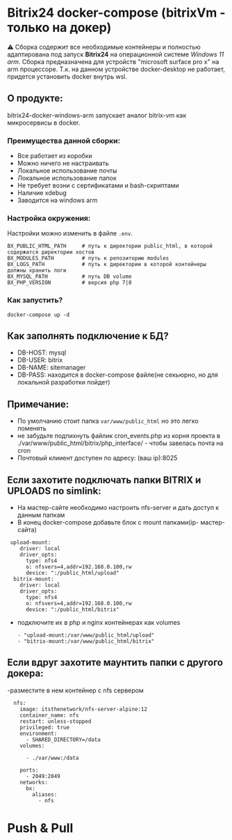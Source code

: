 # Bitrix24 docker-compose (bitrixVm - только на докер)
:warning: Сборка содержит все необходимые контейнеры и полностью адаптирована под запуск **Bitrix24** на операционной системе *Windows 11 arm*.
Сборка предназначена для устройств "microsoft surface pro x" на arm процессоре.
Т.к. на данном устройстве docker-desktop не работает, придется установить docker внутрь wsl.

## О продукте:
bitrix24-docker-windows-arm запускает аналог bitrix-vm как микросервисы в docker.

### Преимущества данной сборки:
- Все работает из коробки
- Можно ничего не настраивать
- Локальное использование почты
- Локальное использование папок
- Не требует возни с сертификатами и bash-скриптами
- Наличие xdebug
- Заводится на windows arm

### Настройка окружения:

Настройки можно изменить в файле ```.env```.


```
BX_PUBLIC_HTML_PATH     # путь к директории public_html, в которой содержатся директории хостов
BX_MODULES_PATH         # путь к репозиторию modules
BX_LOGS_PATH            # путь к директории в которой контейнеры должны хранить логи
BX_MYSQL_PATH           # путь DB volume
BX_PHP_VERSION          # версия php 7|8

```

### Как запустить?
```
docker-compose up -d
```

## Как заполнять подключение к БД?
- DB-HOST: mysql
- DB-USER: bitrix
- DB-NAME: sitemanager
- DB-PASS: находится в docker-compose файле(не секьюрно, но для локальной разработки пойдет)

## Примечание:
- По умолчанию стоит папка ```var/www/public_html``` но это легко поменять
- не забудьте подпихнуть файлик cron_events.php из корня проекта в ./var/www/public_html/bitrix/php_interface/  - чтобы завелась почта на cron
- Почтовый клииент доступен по адресу: (ваш ip):8025


## Если захотите подключать папки BITRIX и UPLOADS по simlink:
- На мастер-сайте необходимо настроить nfs-server и дать доступ к данным папкам
- В конец docker-compose добавьте блок с mount папками(ip- мастер-сайта)

```
 upload-mount:
    driver: local
    driver_opts:
      type: nfs4
      o: nfsvers=4,addr=192.168.0.100,rw
      device: ":/public_html/upload"
  bitrix-mount:
    driver: local
    driver_opts:
      type: nfs4
      o: nfsvers=4,addr=192.168.0.100,rw
      device: ":/public_html/bitrix"

```
- подключите их в php и nginx контейнерах как volumes

      - "upload-mount:/var/www/public_html/upload"
      - "bitrix-mount:/var/www/public_html/bitrix"

## Если вдруг захотите маунтить папки с другого докера:
-разместите в нем контейнер c nfs сервером

```
  nfs:
    image: itsthenetwork/nfs-server-alpine:12
    container_name: nfs
    restart: unless-stopped
    privileged: true
    environment:
      - SHARED_DIRECTORY=/data
    volumes:

      - ./var/www:/data

    ports:
      - 2049:2049
    networks:
      bx:
        aliases:
          - nfs

```

# Push & Pull
```

```
